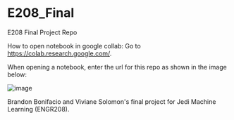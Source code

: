 # E208_Final
E208 Final Project Repo


How to open notebook in google collab:
Go to https://colab.research.google.com/. 

When opening a notebook, enter the url for this repo as shown in the image below: 

![image](https://github.com/bbonifacio-at-mudd/E208_Final/assets/114462423/720dc3cb-e3c2-445e-9bf7-7fb40c5f2749)



Brandon Bonifacio and Viviane Solomon's final project for Jedi Machine Learning (ENGR208). 
